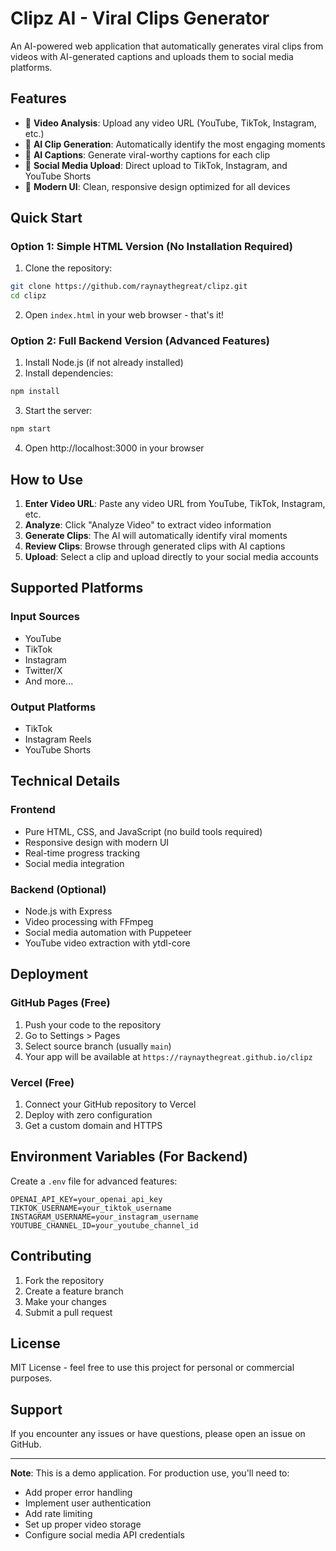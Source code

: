 # Clipz AI - Viral Clips Generator

An AI-powered web application that automatically generates viral clips from videos with AI-generated captions and uploads them to social media platforms.

## Features

- 🎥 **Video Analysis**: Upload any video URL (YouTube, TikTok, Instagram, etc.)
- 🤖 **AI Clip Generation**: Automatically identify the most engaging moments
- 📝 **AI Captions**: Generate viral-worthy captions for each clip
- 📱 **Social Media Upload**: Direct upload to TikTok, Instagram, and YouTube Shorts
- 🎨 **Modern UI**: Clean, responsive design optimized for all devices

## Quick Start

### Option 1: Simple HTML Version (No Installation Required)

1. Clone the repository:
```bash
git clone https://github.com/raynaythegreat/clipz.git
cd clipz
```

2. Open `index.html` in your web browser - that's it!

### Option 2: Full Backend Version (Advanced Features)

1. Install Node.js (if not already installed)
2. Install dependencies:
```bash
npm install
```

3. Start the server:
```bash
npm start
```

4. Open http://localhost:3000 in your browser

## How to Use

1. **Enter Video URL**: Paste any video URL from YouTube, TikTok, Instagram, etc.
2. **Analyze**: Click "Analyze Video" to extract video information
3. **Generate Clips**: The AI will automatically identify viral moments
4. **Review Clips**: Browse through generated clips with AI captions
5. **Upload**: Select a clip and upload directly to your social media accounts

## Supported Platforms

### Input Sources
- YouTube
- TikTok
- Instagram
- Twitter/X
- And more...

### Output Platforms
- TikTok
- Instagram Reels
- YouTube Shorts

## Technical Details

### Frontend
- Pure HTML, CSS, and JavaScript (no build tools required)
- Responsive design with modern UI
- Real-time progress tracking
- Social media integration

### Backend (Optional)
- Node.js with Express
- Video processing with FFmpeg
- Social media automation with Puppeteer
- YouTube video extraction with ytdl-core

## Deployment

### GitHub Pages (Free)
1. Push your code to the repository
2. Go to Settings > Pages
3. Select source branch (usually `main`)
4. Your app will be available at `https://raynaythegreat.github.io/clipz`

### Vercel (Free)
1. Connect your GitHub repository to Vercel
2. Deploy with zero configuration
3. Get a custom domain and HTTPS

## Environment Variables (For Backend)

Create a `.env` file for advanced features:
```
OPENAI_API_KEY=your_openai_api_key
TIKTOK_USERNAME=your_tiktok_username
INSTAGRAM_USERNAME=your_instagram_username
YOUTUBE_CHANNEL_ID=your_youtube_channel_id
```

## Contributing

1. Fork the repository
2. Create a feature branch
3. Make your changes
4. Submit a pull request

## License

MIT License - feel free to use this project for personal or commercial purposes.

## Support

If you encounter any issues or have questions, please open an issue on GitHub.

---

**Note**: This is a demo application. For production use, you'll need to:
- Add proper error handling
- Implement user authentication
- Add rate limiting
- Set up proper video storage
- Configure social media API credentials
